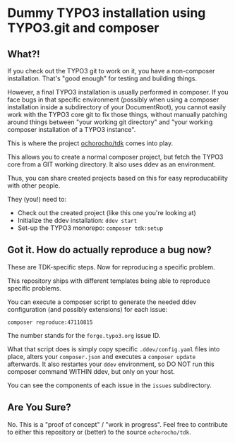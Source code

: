 # Dummy TYPO3 installation using TYPO3.git and composer

## What?!

If you check out the TYPO3 git to work on it, you have a non-composer
installation. That's "good enough" for testing and building things.

However, a final TYPO3 installation is usually performed in composer.
If you face bugs in that specific environment (possibly when using
a composer installation inside a subdirectory of your DocumentRoot),
you cannot easily work with the TYPO3 core git to fix those things,
without manually patching around things between "your working git directory"
and "your working composer installation of a TYPO3 instance".

This is where the project
[ochorocho/tdk](https://github.com/ochorocho/tdk/tree/main) comes into play.

This allows you to create a normal composer project, but fetch the TYPO3
core from a GIT working directory. It also uses ddev as an environment.

Thus, you can share created projects based on this for easy reproducability
with other people.

They (you!) need to:

* Check out the created project (like this one you're looking at)
* Initialize the ddev installation: `ddev start`
* Set-up the TYPO3 monorepo: `composer tdk:setup`

## Got it. How do actually reproduce a bug now?

These are TDK-specific steps. Now for reproducing a specific problem.

This repository ships with different templates being able to reproduce
specific problems.

You can execute a composer script to generate the needed ddev configuration
(and possibly extensions) for each issue:

```
composer reproduce:47110815
```

The number stands for the `forge.typo3.org` issue ID.

What that script does is simply copy specific `.ddev/config.yaml` files into
place, alters your `composer.json` and executes a `composer update`
afterwards. It also restartes your `ddev` environment, so DO NOT run this
composer command WITHIN ddev, but only on your host.

You can see the components of each issue in the `issues` subdirectory.

## Are You Sure?

No. This is a "proof of concept" / "work in progress". Feel free to
contribute to either this repository or (better) to the source
`ochorocho/tdk`.

